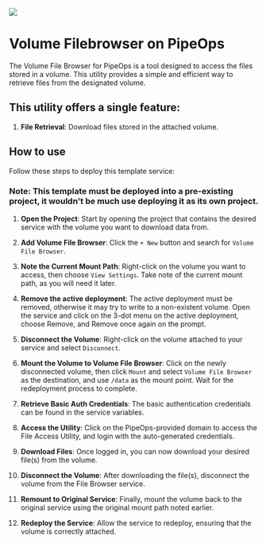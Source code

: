 ![](https://i.imgur.com/go7aJHL.png)

# Volume Filebrowser on PipeOps

The Volume File Browser for PipeOps is a tool designed to access the files stored in a volume. This utility provides a simple and efficient way to retrieve files from the designated volume.

## This utility offers a single feature:

1. **File Retrieval**: Download files stored in the attached volume.

## How to use

Follow these steps to deploy this template service:

### **Note**: This template must be deployed into a pre-existing project, it wouldn't be much use deploying it as its own project.

1. **Open the Project**: Start by opening the project that contains the desired service with the volume you want to download data from.

2. **Add Volume File Browser**: Click the `+ New` button and search for `Volume File Browser`.

3. **Note the Current Mount Path**: Right-click on the volume you want to access, then choose `View Settings`. Take note of the current mount path, as you will need it later.

4. **Remove the active deployment**: The active deployment must be removed, otherwise it may try to write to a non-existent volume. Open the service and click on the 3-dot menu on the active deployment, choose Remove, and Remove once again on the prompt.

4. **Disconnect the Volume**: Right-click on the volume attached to your service and select `Disconnect`.

5. **Mount the Volume to Volume File Browser**: Click on the newly disconnected volume, then click `Mount` and select `Volume File Browser` as the destination, and use `/data` as the mount point. Wait for the redeployment process to complete.

6. **Retrieve Basic Auth Credentials**: The basic authentication credentials can be found in the service variables.

8. **Access the Utility**: Click on the PipeOps-provided domain to access the File Access Utility, and login with the auto-generated credentials.

9. **Download Files**: Once logged in, you can now download your desired file(s) from the volume.

10. **Disconnect the Volume**: After downloading the file(s), disconnect the volume from the File Browser service.

11. **Remount to Original Service**: Finally, mount the volume back to the original service using the original mount path noted earlier.

12. **Redeploy the Service**: Allow the service to redeploy, ensuring that the volume is correctly attached.
